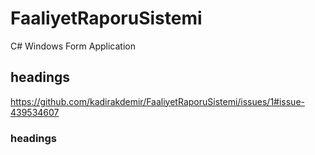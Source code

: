 # FaaliyetRaporuSistemi
C# Windows Form Application 

## headings
https://github.com/kadirakdemir/FaaliyetRaporuSistemi/issues/1#issue-439534607
### headings
